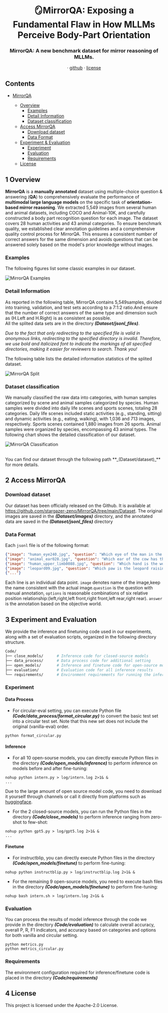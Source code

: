 <br />

<p align="center">
  <h1 align="center"> 🪞MirrorQA: Exposing a Fundamental Flaw in How MLLMs Perceive Body-Part Orientation</h1>
  <h3 align="center">MirrorQA: A new benchmark dataset for mirror reasoning of MLLMs.</h3>

  <p align="center">  
    ·
    <a href="https://github.com/stargazer-zeno/MirrorQA">github</a>
    ·
    <a href="https://github.com/stargazer-zeno/MirrorQA/blob/main/LICENSE">license</a>
  </p>
</p>


## Contents

- [MirrorQA](#Contents)
  
  - [Overview](#1-Overview)
    - [Examples](#Examples)
    - [Detail Information](#Detail-Information)
    - [Dataset classification](#Dataset-classification)
  - [Access MirrorQA](#2-Access-MirrorQA)
    - [Download dataset](#Download-dataset)
    - [Data Format](#Data-Format)
  - [Experiment & Evaluation](#3-Experiment-and-Evaluation)
    - [Experiment](#Experiment)
    - [Evaluation](#Evaluation)
    - [Requirements](#Requirements)
  - [License](#4-License)
  
  


## 1 Overview
**MirrorQA** is a **manually annotated** dataset using multiple-choice question & answering (**QA**) to comprehensively evaluate the performance of **multimodal large language models** on the specific task of **orientation-based mirror reasoning**. We extracted 5,549 images from several human and animal datasets, including COCO and Animal-10K, and carefully constructed a body part recognition question for each image. The dataset covers 28 human activities and 43 animal categories. To ensure benchmark quality, we established clear annotation guidelines and a comprehensive quality control process for MirrorQA. This ensures a consistent number of correct answers for the same dimension and avoids questions that can be answered solely based on the model's prior knowledge without images. 

### Examples
The following figures list some classic examples in our dataset. 

![MirrorQA Examples](Illustrations/examples/example.png)

###  Detail Information

As reported in the following table, MirrorQA contains 5,549samples, divided into training, validation, and test sets according to a 7:1:2 ratio.And ensure that the number of correct answers of the same type and dimension such as (H.Left and H.Right) is as consistent as possible.
<br>All the splited data sets are in the directory **_(Dataset/jsonl_files)_**. 
<br>

_Due to the fact that only redirecting to the specified file is valid in anonymous links, redirecting to the specified directory is invalid. Therefore, we use bold and italicized font to indicate the markings of all specified directories, making it easier for reviewers to search. Thank you!_

The following table lists the detailed information statistics of the splited dataset.

![MirrorQA Split](Illustrations/split/split.png)

### Dataset classification

We manually classified the raw data into categories, with human samples categorized by scene and animal samples categorized by species. Human samples were divided into daily life scenes and sports scenes, totaling 28 categories. Daily life scenes included static activities (e.g., standing, sitting) and dynamic activities (e.g., eating, walking), with 1,036 and 713 images, respectively. Sports scenes contained 1,880 images from 26 sports.  Animal samples were organized by species, encompassing 43 animal types. The following chart shows the detailed classification of our dataset.

![MirrorQA Classification](Illustrations/classification/classification.png)

<br>
You can find our dataset through the following path **_(Dataset/dataset)_** for more details.
<br>

## 2 Access MirrorQA
### Download dataset

Our dataset has been officially released on the Github. It is available at https://github.com/stargazer-zeno/MirrorQA/tree/main/Dataset.  The original images are saved in the **_(Dataset/images)_** directory, and the annotated data are saved in the **_(Dataset/jsonl_files)_** directory


### Data Format
Each `jsonl` file is of the following format:
```json
{"image": "human_eye240.jpg", "question": "Which eye of the man in the picture is closed?", "options": ["A. Left", "B. Right"], "answer": "A"}
{"image": "animal_ear028.jpg", "question": "Which ear of the cow has the tag?", "options": ["A. Left", "B. Right"], "answer": "A"}
{"image": "human_upper_limb0088.jpg", "question": "Which hand is the woman in the picture using to push the stroller?", "options": ["A. Left", "B. Right"], "answer": "A"}
{"image": "leopard09.jpg", "question": "Which paw is the leopard raising in the picture?", "options": ["A. Left front", "B. Right front", "C. Left rear", "D. Right rear"], "answer": "A"}
{"..."}
```
Each line is an individual data point.
`image` denotes name of the image,keep the name consistent with the actual image.`question` is the question with manual annotation, `options` is reasonable combinations of six relative position relationship:(left,right,left front,right front,left rear,right rear). `answer` is the annotation based on the objective world.
<br>



## 3 Experiment and Evaluation

We provide the inference and finetuning code used in our experiments, along with a set of evaluation scripts, organized in the following directory structure.

```bash
Code/
├── close_models/      # Inference code for closed-source models
├── data_process/      # Data process code for additional setting
├── open_models/       # Inference and finetune code for open-source models
├── evaluation/        # Evaluation code for all inference results
└── requirements/      # Environment requirements for running the inference/finetune code
```

### Experiment

#### Data Process

- For circular-eval setting, you can execute Python file **_(Code/data_process/format_circular.py)_** to convert the basic test set into a circular test set. Note that this new set does not include the original (vanilla-eval) order.

```
python format_circular.py
```

#### Inference

- For all 10 open-sourse models, you can directly execute Python files in the directory **_(Code/open_models/inference)_** to perform inference on models before and after fine-tuning: 

```
nohup python intern.py > log/intern.log 2>1& &
...
```

Due to the large amount of open source model code, you need to download it yourself through channels or call it directly from platforms such as [huggingface](https://huggingface.co).
<br>

- For the 2 closed-source models, you can run the Python files in the directory **_(Code/close_models)_** to perform inference ranging from zero-shot to few-shot:

```
nohup python gpt5.py > log/gpt5.log 2>1& &
...
```

#### Finetune

- For instructblip, you can directly execute Python files in the directory **_(Code/open_models/finetune)_** to perform fine-tuning: 

```
nohup python instructblip.py > log/instructblip.log 2>1& &
```

- For the remaining 9 open-source models, you need to execute bash files in the directory **_(Code/open_models/finetune)_** to perform fine-tuning:

```
nohup bash intern.sh > log/intern.log 2>1& &
```

### Evaluation

You can process the results of model inference through the code we provide in the directory **_(Code/evaluation)_** to calculate overall accuracy, overall P, R, F1 indicators, and accuracy based on categories and options for both vanilla and circular setting.

```
python metrics.py
python metrics_circular.py
```

### Requirements

The environment configuration required for inference/finetune code is placed in the directory **_(Code/requirements)_**



## 4 License

This project is licensed under the Apache-2.0 License.
